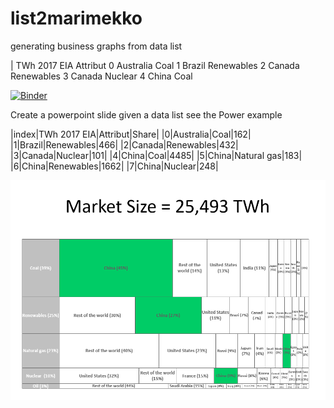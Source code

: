 # list2marimekko
generating business graphs from data list

| TWh 2017 EIA	Attribut
0	Australia	Coal
1	Brazil	Renewables
2	Canada	Renewables
3	Canada	Nuclear
4	China	Coal

[![Binder](https://mybinder.org/badge_logo.svg)](https://mybinder.org/v2/gh/gbrault/list2marimekko.git/master)

Create a powerpoint slide given a data list see the Power example

|index|TWh 2017 EIA|Attribut|Share|
|0|Australia|Coal|162|
|1|Brazil|Renewables|466|
|2|Canada|Renewables|432|
|3|Canada|Nuclear|101|
|4|China|Coal|4485|
|5|China|Natural gas|183|
|6|China|Renewables|1662|
|7|China|Nuclear|248|

![alttext](Power.png)
